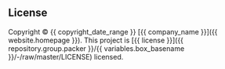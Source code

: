 ## License

Copyright © {{ copyright_date_range }} [{{ company_name }}]({{ website.homepage }}). This project is [{{ license }}]({{ repository.group.packer }}/{{ variables.box_basename }}/-/raw/master/LICENSE) licensed.
